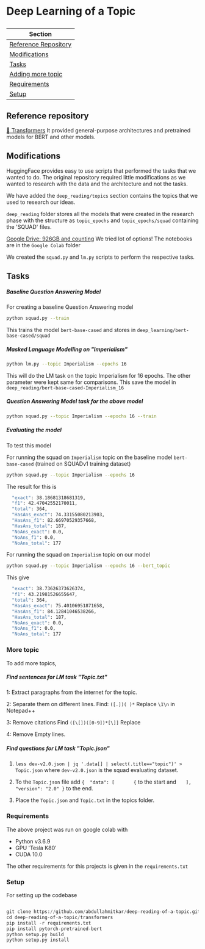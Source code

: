 

<h1>
<p>Deep Learning of a Topic 
</h1>




| Section | 
|-|
| [Reference Repository](#reference-repository) | 
| [Modifications](#modifications) | 
| [Tasks](#tasks) | 
| [Adding more topic](#more-topic) | 
| [Requirements](#requirements) | 
| [Setup](#setup) | 

## Reference repository

[🤗 Transformers](https://github.com/huggingface/transformers) It provided general-purpose architectures and pretrained models for BERT and other models.


## Modifications

HuggingFace provides easy to use scripts that performed the tasks that we wanted to do. The original repository required little modifications as we wanted to research with the data and the architecture and not the tasks. 

We have added the `deep_reading/topics` section contains the topics that we used to research our ideas.

`deep_reading` folder stores all the models that were created in the research phase with the structure as `topic_epochs` and `topic_epochs/squad` containing the 'SQUAD' files.  

[Google Drive: 926GB and counting](https://drive.google.com/drive/folders/1MjR9Xrp867WWiNNBzTObjayZPvPNKfzM?usp=sharing) We tried lot of options! The notebooks are in the `Google Colab` folder

We created the `squad.py` and `lm.py` scripts to perform the respective tasks.  

## Tasks

##### Baseline Question Answering Model
For creating a baseline Question Answering model 

```bash
python squad.py --train
```

This trains the model `bert-base-cased` and stores in `deep_learning/bert-base-cased/squad`

##### Masked Language Modelling on "Imperialism"
```bash
python lm.py --topic Imperialism --epochs 16
```
This will do the LM task on the topic Imperialism for 16 epochs. The other parameter were kept same for comparisons.
This save the model in `deep_reading/bert-base-cased-Imperialism_16`

##### Question Answering Model task for the above model


```bash
python squad.py --topic Imperialism --epochs 16 --train 
```

##### Evaluating the model
To test this model

For running the squad on `Imperialism` topic on the baseline model `bert-base-cased` (trained on SQUADv1 training dataset)
```bash
python squad.py --topic Imperialism --epochs 16 
```

The result for this is 

```bash
  "exact": 38.18681318681319,
  "f1": 42.47042552170011,
  "total": 364,
  "HasAns_exact": 74.33155080213903,
  "HasAns_f1": 82.66970529357668,
  "HasAns_total": 187,
  "NoAns_exact": 0.0,
  "NoAns_f1": 0.0,
  "NoAns_total": 177
```
For running the squad on `Imperialism` topic on our model

```bash
python squad.py --topic Imperialism --epochs 16 --bert_topic
```

This give 
```bash
  "exact": 38.73626373626374,
  "f1": 43.21981526655647,
  "total": 364,
  "HasAns_exact": 75.40106951871658,
  "HasAns_f1": 84.12841046538266,
  "HasAns_total": 187,
  "NoAns_exact": 0.0,
  "NoAns_f1": 0.0,
  "NoAns_total": 177
```

### More topic

To add more topics,


##### Find sentences for LM task "Topic.txt"
1: Extract paragraphs from the internet for the topic.

2: Separate them on different lines. Find: ```([.])( )*``` Replace ```\1\n``` in Notepad++

3: Remove citations Find ```([\[])([0-9])*[\]]``` Replace ``` ```

4: Remove Empty lines.

##### Find questions for LM task "Topic.json"

1. ```less dev-v2.0.json | jq '.data[] | select(.title=="topic")' > Topic.json``` where `dev-v2.0.json` is the squad evaluating dataset.

2. To the `Topic.json` file add `{ 	"data": [ 		{` to the start and `	], 	"version": "2.0" }` to the end.

2. Place the `Topic.json` and `Topic.txt` in the topics folder. 


### Requirements

The above project was run on google colab with

- Python v3.6.9
- GPU 'Tesla K80'
- CUDA 10.0 

The other requirements for this projects is given in the `requirements.txt`

### Setup 

For setting up the codebase

```python

git clone https://github.com/abdullahmitkar/deep-reading-of-a-topic.git
cd deep-reading-of-a-topic/transformers
pip install -r requirements.txt
pip install pytorch-pretrained-bert
python setup.py build
python setup.py install
```


